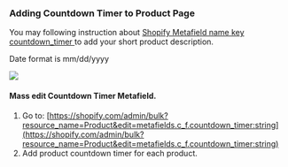 ### Adding Countdown Timer to Product Page

You may following instruction about [Shopify Metafield name key countdown\_timer ](/shopify-metafield.md) to add your short product description.

Date format is mm/dd/yyyy

![](/assets/metafieldproduct.png)

#### Mass edit Countdown Timer Metafield.

1. Go to: [https://shopify.com/admin/bulk?resource_name=Product&edit=metafields.c_f.countdown_timer:string](https://shopify.com/admin/bulk?resource_name=Product&edit=metafields.c_f.countdown_timer:string)
2. Add product countdown timer for each product.


